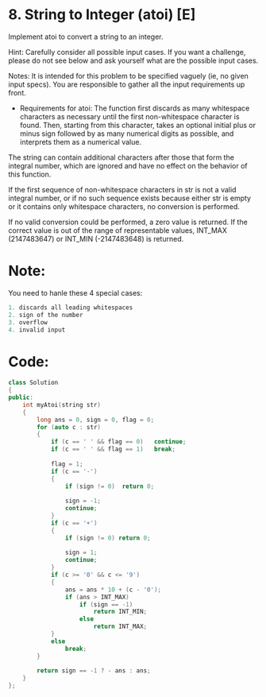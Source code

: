# 8. String to Integer (atoi) [E]
Implement atoi to convert a string to an integer.

Hint: Carefully consider all possible input cases. If you want a challenge, please do not see below and ask yourself what are the possible input cases.

Notes: It is intended for this problem to be specified vaguely (ie, no given input specs). You are responsible to gather all the input requirements up front.

- Requirements for atoi:
The function first discards as many whitespace characters as necessary until the first non-whitespace character is found. Then, starting from this character, takes an optional initial plus or minus sign followed by as many numerical digits as possible, and interprets them as a numerical value.

The string can contain additional characters after those that form the integral number, which are ignored and have no effect on the behavior of this function.

If the first sequence of non-whitespace characters in str is not a valid integral number, or if no such sequence exists because either str is empty or it contains only whitespace characters, no conversion is performed.

If no valid conversion could be performed, a zero value is returned. If the correct value is out of the range of representable values, INT_MAX (2147483647) or INT_MIN (-2147483648) is returned.


# Note:
You need to hanle these 4 special cases:
```c++
1. discards all leading whitespaces
2. sign of the number
3. overflow
4. invalid input
```

# Code:
```c++
class Solution 
{
public:
    int myAtoi(string str) 
    {
        long ans = 0, sign = 0, flag = 0;
        for (auto c : str)
        {
            if (c == ' ' && flag == 0)   continue;
            if (c == ' ' && flag == 1)   break;
            
            flag = 1;
            if (c == '-')
            {
                if (sign != 0)  return 0;
                
                sign = -1;
                continue;
            }
            if (c == '+')
            {
                if (sign != 0) return 0;
                
                sign = 1;
                continue;
            }
            if (c >= '0' && c <= '9')
            {
                ans = ans * 10 + (c - '0');
                if (ans > INT_MAX)  
                    if (sign == -1) 
                        return INT_MIN;
                    else  
                        return INT_MAX;
            }
            else
                break;
        }
        
        return sign == -1 ? - ans : ans;
    }
};
```
